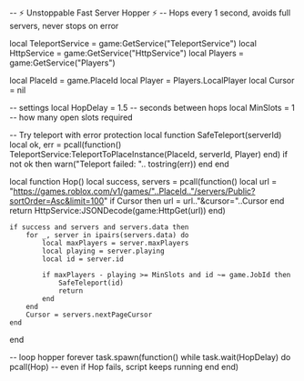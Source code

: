 -- ⚡ Unstoppable Fast Server Hopper ⚡
-- Hops every 1 second, avoids full servers, never stops on error

local TeleportService = game:GetService("TeleportService")
local HttpService = game:GetService("HttpService")
local Players = game:GetService("Players")

local PlaceId = game.PlaceId
local Player = Players.LocalPlayer
local Cursor = nil

-- settings
local HopDelay = 1.5 -- seconds between hops
local MinSlots = 1 -- how many open slots required

-- Try teleport with error protection
local function SafeTeleport(serverId)
    local ok, err = pcall(function()
        TeleportService:TeleportToPlaceInstance(PlaceId, serverId, Player)
    end)
    if not ok then
        warn("Teleport failed: ".. tostring(err))
    end
end

local function Hop()
    local success, servers = pcall(function()
        local url = "https://games.roblox.com/v1/games/"..PlaceId.."/servers/Public?sortOrder=Asc&limit=100"
        if Cursor then
            url = url.."&cursor="..Cursor
        end
        return HttpService:JSONDecode(game:HttpGet(url))
    end)

    if success and servers and servers.data then
        for _, server in ipairs(servers.data) do
            local maxPlayers = server.maxPlayers
            local playing = server.playing
            local id = server.id

            if maxPlayers - playing >= MinSlots and id ~= game.JobId then
                SafeTeleport(id)
                return
            end
        end
        Cursor = servers.nextPageCursor
    end
end

-- loop hopper forever
task.spawn(function()
    while task.wait(HopDelay) do
        pcall(Hop) -- even if Hop fails, script keeps running
    end
end)